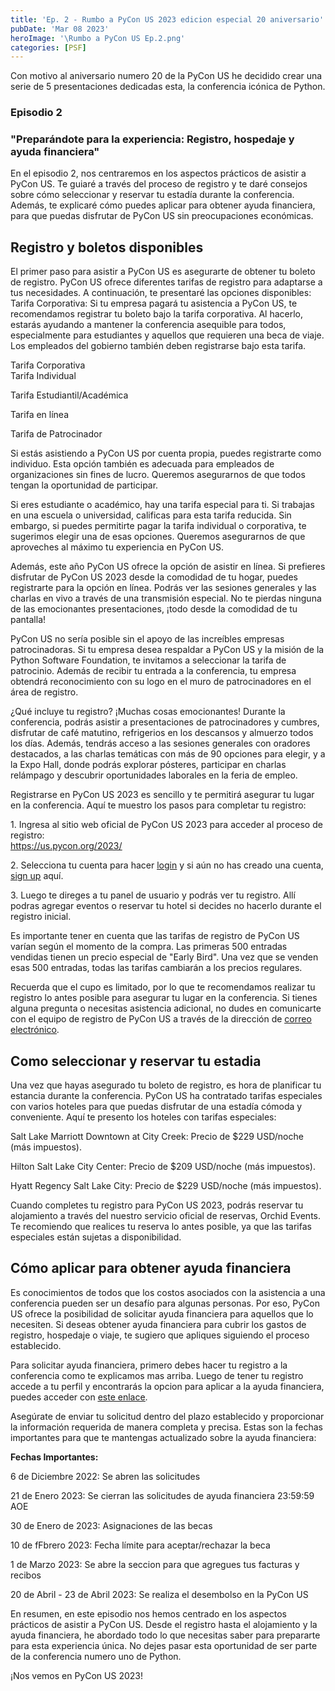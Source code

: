 ```yaml
---
title: 'Ep. 2 - Rumbo a PyCon US 2023 edicion especial 20 aniversario'
pubDate: 'Mar 08 2023'
heroImage: '\Rumbo a PyCon US Ep.2.png'
categories: [PSF]
---
```


Con motivo al aniversario numero 20 de la PyCon US he decidido crear una serie de 5 presentaciones dedicadas esta, la conferencia icónica de Python.

### Episodio 2

### "Preparándote para la experiencia: Registro, hospedaje y ayuda financiera"

En el episodio 2, nos centraremos en los aspectos prácticos de asistir a PyCon US. Te guiaré a través del proceso de registro y te daré consejos sobre cómo seleccionar y reservar tu estadía durante la conferencia. Además, te explicaré cómo puedes aplicar para obtener ayuda financiera, para que puedas disfrutar de PyCon US sin preocupaciones económicas.

## Registro y boletos disponibles

El primer paso para asistir a PyCon US es asegurarte de obtener tu boleto de registro. PyCon US ofrece diferentes tarifas de registro para adaptarse a tus necesidades. A continuación, te presentaré las opciones disponibles:  
Tarifa Corporativa: Si tu empresa pagará tu asistencia a PyCon US, te recomendamos registrar tu boleto bajo la tarifa corporativa. Al hacerlo, estarás ayudando a mantener la conferencia asequible para todos, especialmente para estudiantes y aquellos que requieren una beca de viaje. Los empleados del gobierno también deben registrarse bajo esta tarifa.

Tarifa Corporativa  
Tarifa Individual

Tarifa Estudiantil/Académica

Tarifa en línea

Tarifa de Patrocinador

Si estás asistiendo a PyCon US por cuenta propia, puedes registrarte como individuo. Esta opción también es adecuada para empleados de organizaciones sin fines de lucro. Queremos asegurarnos de que todos tengan la oportunidad de participar.

Si eres estudiante o académico, hay una tarifa especial para ti. Si trabajas en una escuela o universidad, calificas para esta tarifa reducida. Sin embargo, si puedes permitirte pagar la tarifa individual o corporativa, te sugerimos elegir una de esas opciones. Queremos asegurarnos de que aproveches al máximo tu experiencia en PyCon US.

Además, este año PyCon US ofrece la opción de asistir en línea. Si prefieres disfrutar de PyCon US 2023 desde la comodidad de tu hogar, puedes registrarte para la opción en línea. Podrás ver las sesiones generales y las charlas en vivo a través de una transmisión especial. No te pierdas ninguna de las emocionantes presentaciones, ¡todo desde la comodidad de tu pantalla!

PyCon US no sería posible sin el apoyo de las increíbles empresas patrocinadoras. Si tu empresa desea respaldar a PyCon US y la misión de la Python Software Foundation, te invitamos a seleccionar la tarifa de patrocinio. Además de recibir tu entrada a la conferencia, tu empresa obtendrá reconocimiento con su logo en el muro de patrocinadores en el área de registro.

¿Qué incluye tu registro? ¡Muchas cosas emocionantes! Durante la conferencia, podrás asistir a presentaciones de patrocinadores y cumbres, disfrutar de café matutino, refrigerios en los descansos y almuerzo todos los días. Además, tendrás acceso a las sesiones generales con oradores destacados, a las charlas temáticas con más de 90 opciones para elegir, y a la Expo Hall, donde podrás explorar pósteres, participar en charlas relámpago y descubrir oportunidades laborales en la feria de empleo.

Registrarse en PyCon US 2023 es sencillo y te permitirá asegurar tu lugar en la conferencia. Aquí te muestro los pasos para completar tu registro:

1\. Ingresa al sitio web oficial de PyCon US 2023 para acceder al proceso de registro:  
[<u>https://us.pycon.org/2023/</u>](https://us.pycon.org/2023/)

2\. Selecciona tu cuenta para hacer [<u>login</u>](https://us.pycon.org/2023/accounts/login/) y si aún no has creado una cuenta, [<u>sign up</u>](https://us.pycon.org/2023/accounts/signup/) aquí.

3\. Luego te direges a tu panel de usuario y podrás ver tu registro. Allí podras agregar eventos o reservar tu hotel si decides no hacerlo durante el registro inicial.

Es importante tener en cuenta que las tarifas de registro de PyCon US varían según el momento de la compra. Las primeras 500 entradas vendidas tienen un precio especial de "Early Bird". Una vez que se venden esas 500 entradas, todas las tarifas cambiarán a los precios regulares.

Recuerda que el cupo es limitado, por lo que te recomendamos realizar tu registro lo antes posible para asegurar tu lugar en la conferencia. Si tienes alguna pregunta o necesitas asistencia adicional, no dudes en comunicarte con el equipo de registro de PyCon US a través de la dirección de [<u>correo electrónico</u>](mailto:pycon-reg@python.org).

## Como seleccionar y reservar tu estadia

Una vez que hayas asegurado tu boleto de registro, es hora de planificar tu estancia durante la conferencia. PyCon US ha contratado tarifas especiales con varios hoteles para que puedas disfrutar de una estadía cómoda y conveniente. Aquí te presento los hoteles con tarifas especiales:

Salt Lake Marriott Downtown at City Creek: Precio de \$229 USD/noche (más impuestos).

Hilton Salt Lake City Center: Precio de \$209 USD/noche (más impuestos).

Hyatt Regency Salt Lake City: Precio de \$229 USD/noche (más impuestos).

Cuando completes tu registro para PyCon US 2023, podrás reservar tu alojamiento a través del nuestro servicio oficial de reservas, Orchid Events. Te recomiendo que realices tu reserva lo antes posible, ya que las tarifas especiales están sujetas a disponibilidad.

## Cómo aplicar para obtener ayuda financiera

Es conocimientos de todos que los costos asociados con la asistencia a una conferencia pueden ser un desafío para algunas personas. Por eso, PyCon US ofrece la posibilidad de solicitar ayuda financiera para aquellos que lo necesiten. Si deseas obtener ayuda financiera para cubrir los gastos de registro, hospedaje o viaje, te sugiero que apliques siguiendo el proceso establecido.

Para solicitar ayuda financiera, primero debes hacer tu registro a la conferencia como te explicamos mas arriba. Luego de tener tu registro accede a tu perfil y encontrarás la opcion para aplicar a la ayuda financiera, puedes acceder con [<u>este enlace</u>](https://us.pycon.org/2023/attend/travel-grants/).

Asegúrate de enviar tu solicitud dentro del plazo establecido y proporcionar la información requerida de manera completa y precisa. Estas son la fechas importantes para que te mantengas actualizado sobre la ayuda financiera:

**Fechas Importantes:**

6 de Diciembre 2022: Se abren las solicitudes

21 de Enero 2023: Se cierran las solicitudes de ayuda financiera 23:59:59 AOE

30 de Enero de 2023: Asignaciones de las becas

10 de fFbrero 2023: Fecha límite para aceptar/rechazar la beca

1 de Marzo 2023: Se abre la seccion para que agregues tus facturas y recibos

20 de Abril - 23 de Abril 2023: Se realiza el desembolso en la PyCon US

En resumen, en este episodio nos hemos centrado en los aspectos prácticos de asistir a PyCon US. Desde el registro hasta el alojamiento y la ayuda financiera, he abordado todo lo que necesitas saber para prepararte para esta experiencia única. No dejes pasar esta oportunidad de ser parte de la conferencia numero uno de Python.

¡Nos vemos en PyCon US 2023!
